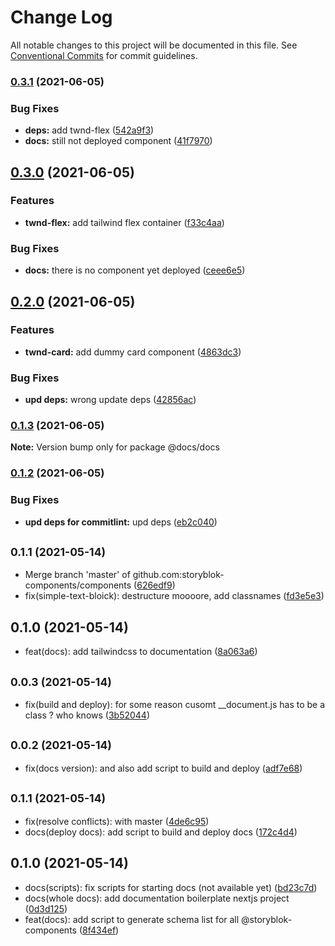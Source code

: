 # Change Log

All notable changes to this project will be documented in this file.
See [Conventional Commits](https://conventionalcommits.org) for commit guidelines.

### [0.3.1](https://github.com/storyblok-components/components/compare/@docs/docs@0.3.0...@docs/docs@0.3.1) (2021-06-05)


### Bug Fixes

* **deps:** add twnd-flex ([542a9f3](https://github.com/storyblok-components/components/commit/542a9f36b569fd62b57d5da548669ce09afabd4f))
* **docs:** still not deployed component ([41f7970](https://github.com/storyblok-components/components/commit/41f7970aa2a7248c773fef62052072076a9ffaf6))



## [0.3.0](https://github.com/storyblok-components/components/compare/@docs/docs@0.2.0...@docs/docs@0.3.0) (2021-06-05)


### Features

* **twnd-flex:** add tailwind flex container ([f33c4aa](https://github.com/storyblok-components/components/commit/f33c4aa84ad5ea8221bbf382e0c4fd949df5d385))


### Bug Fixes

* **docs:** there is no component yet deployed ([ceee6e5](https://github.com/storyblok-components/components/commit/ceee6e5d2a5a9ee272285d34325a02ffb5d9a171))



## [0.2.0](https://github.com/storyblok-components/components/compare/@docs/docs@0.1.3...@docs/docs@0.2.0) (2021-06-05)


### Features

* **twnd-card:** add dummy card component ([4863dc3](https://github.com/storyblok-components/components/commit/4863dc372702c1a242ee50907bac9cfff5f61047))


### Bug Fixes

* **upd deps:** wrong update deps ([42856ac](https://github.com/storyblok-components/components/commit/42856ac4bff241fd889b955b390bb6788060bb45))



### [0.1.3](https://github.com/storyblok-components/components/compare/@docs/docs@0.1.2...@docs/docs@0.1.3) (2021-06-05)

**Note:** Version bump only for package @docs/docs





### [0.1.2](https://github.com/storyblok-components/components/compare/@docs/docs@0.1.1...@docs/docs@0.1.2) (2021-06-05)


### Bug Fixes

* **upd deps for commitlint:** upd deps ([eb2c040](https://github.com/storyblok-components/components/commit/eb2c0409518b29774a40f7d0648e0ed8227fa795))



## <small>0.1.1 (2021-05-14)</small>

* Merge branch 'master' of github.com:storyblok-components/components ([626edf9](https://github.com/storyblok-components/components/commit/626edf9))
* fix(simple-text-bloick): destructure moooore, add classnames ([fd3e5e3](https://github.com/storyblok-components/components/commit/fd3e5e3))





## 0.1.0 (2021-05-14)

* feat(docs): add tailwindcss to documentation ([8a063a6](https://github.com/storyblok-components/components/commit/8a063a6))





## <small>0.0.3 (2021-05-14)</small>

* fix(build and deploy): for some reason cusomt __document.js has to be a class ? who knows ([3b52044](https://github.com/storyblok-components/components/commit/3b52044))





## <small>0.0.2 (2021-05-14)</small>

* fix(docs version): and also add script to build and deploy ([adf7e68](https://github.com/storyblok-components/components/commit/adf7e68))





## <small>0.1.1 (2021-05-14)</small>

* fix(resolve conflicts): with master ([4de6c95](https://github.com/storyblok-components/components/commit/4de6c95))
* docs(deploy docs): add script to build and deploy docs ([172c4d4](https://github.com/storyblok-components/components/commit/172c4d4))





## 0.1.0 (2021-05-14)

* docs(scripts): fix scripts for starting docs (not available yet) ([bd23c7d](https://github.com/storyblok-components/components/commit/bd23c7d))
* docs(whole docs): add documentation boilerplate nextjs project ([0d3d125](https://github.com/storyblok-components/components/commit/0d3d125))
* feat(docs): add script to generate schema list for all @storyblok-components ([8f434ef](https://github.com/storyblok-components/components/commit/8f434ef))
